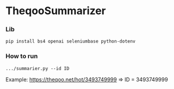 # TheqooSummarizer


### Lib
```
pip install bs4 openai seleniumbase python-dotenv
```

### How to run
```
.../summarier.py --id ID
```
Example:
https://theqoo.net/hot/3493749999
=> ID = 3493749999